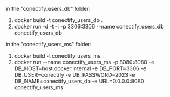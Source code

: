 in the "conectify_users_db" folder:

1) docker build -t conectify_users_db .
2) docker run -d -t -i -p 3306:3306 --name conectify_users_db conectify_users_db

in the "conectify_users_ms" folder:

1) docker build -t conectify_users_ms .
2) docker run --name conectify_users_ms -p 8080:8080 -e DB_HOST=host.docker.internal -e DB_PORT=3306 -e DB_USER=conectify -e DB_PASSWORD=2023 -e DB_NAME=conectify_users_db -e URL=0.0.0.0:8080 conectify_users_ms
